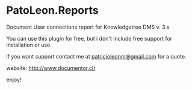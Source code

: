 # PatoLeon.Reports
Document User connections report for Knowledgetree DMS v. 3.x

You can use this plugin for free, but i don't include free support for installation or use.

if you want support contact me at patricioleonm@gmail.com for a quote.

website: http://www.documentor.cl/


enjoy!

